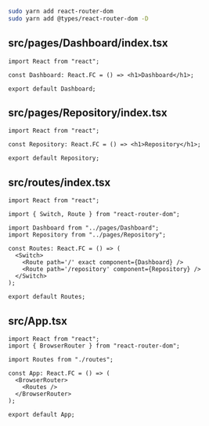 ```sh
sudo yarn add react-router-dom
sudo yarn add @types/react-router-dom -D
```

## src/pages/Dashboard/index.tsx

```tsx
import React from "react";

const Dashboard: React.FC = () => <h1>Dashboard</h1>;

export default Dashboard;
```

## src/pages/Repository/index.tsx

```tsx
import React from "react";

const Repository: React.FC = () => <h1>Repository</h1>;

export default Repository;
```

## src/routes/index.tsx

```tsx
import React from "react";

import { Switch, Route } from "react-router-dom";

import Dashboard from "../pages/Dashboard";
import Repository from "../pages/Repository";

const Routes: React.FC = () => (
  <Switch>
    <Route path='/' exact component={Dashboard} />
    <Route path='/repository' component={Repository} />
  </Switch>
);

export default Routes;
```

## src/App.tsx

```tsx
import React from "react";
import { BrowserRouter } from "react-router-dom";

import Routes from "./routes";

const App: React.FC = () => (
  <BrowserRouter>
    <Routes />
  </BrowserRouter>
);

export default App;
```

